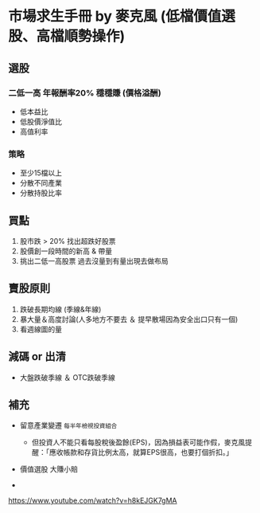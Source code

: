 # 市場求生手冊 by 麥克風 (低檔價值選股、高檔順勢操作)

## 選股

### 二低一高 年報酬率20% 穩穩賺 (價格溢酬)
- 低本益比
- 低股價淨值比
- 高值利率

### 策略 
- 至少15檔以上
- 分散不同產業
- 分散持股比率

## 買點
1. 股市跌 > 20% 找出超跌好股票
2. 股價創一段時間的新高 & 帶量
3. 挑出二低一高股票 過去沒量到有量出現去做布局


## 賣股原則
1. 跌破長期均線 (季線&年線)
2. 暴大量＆高度討論(人多地方不要去 ＆ 提早散場因為安全出口只有一個)
3. 看週線圖的量


## 減碼 or 出清
- 大盤跌破季線 ＆ OTC跌破季線


##  補充
-  留意產業變遷 `每半年檢視投資組合`
    - 但投資人不能只看每股稅後盈餘(EPS)，因為損益表可能作假，麥克風提醒：「應收帳款和存貨比例太高，就算EPS很高，也要打個折扣。」  

- 價值選股 大賺小賠
- 

https://www.youtube.com/watch?v=h8kEJGK7gMA